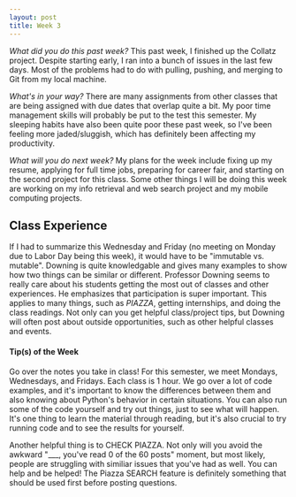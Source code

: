 ```yaml
---
layout: post
title: Week 3
---
```


_What did you do this past week?_  This past week, I finished up the Collatz project. Despite starting early, I ran into a bunch of issues in the last few days. Most of the problems had to do with pulling, pushing, and merging to Git from my local machine.

_What's in your way?_ There are many assignments from other classes that are being assigned with due dates that overlap quite a bit. My poor time management skills will probably be put to the test this semester. My sleeping habits have also been quite poor these past week, so I've been feeling more jaded/sluggish, which has definitely been affecting my productivity.

_What will you do next week?_ My plans for the week include fixing up my resume, applying for full time jobs, preparing for career fair, and starting on the second project for this class. Some other things I will be doing this week are working on my info retrieval and web search project and my mobile computing projects. 


## Class Experience 
If I had to summarize this Wednesday and Friday (no meeting on Monday due to Labor Day being this week), it would have to be "immutable vs. mutable". Downing is quite knowledgable and gives many examples to show how two things can be similar or different.
Professor Downing seems to really care about his students getting the most out of classes and other experiences. He emphasizes that participation is super important. This applies to many things, such as *PIAZZA*, getting internships, and doing the class readings. Not only can you get helpful class/project tips, but Downing will often post about outside opportunities, such as other helpful classes and events.

#### Tip(s) of the Week
Go over the notes you take in class!
For this semester, we meet Mondays, Wednesdays, and Fridays. Each class is 1 hour. We go over a lot of code examples, and it's important to know the differences between them and also knowing about Python's behavior in certain situations. You can also run some of the code yourself and try out things, just to see what will happen. It's one thing to learn the material through reading, but it's also crucial to try running code and to see the results for yourself.

Another helpful thing is to CHECK PIAZZA. Not only will you avoid the awkward "___, you've read 0 of the 60 posts" moment, but most likely, people are struggling with similiar issues that you've had as well. You can help and be helped! The Piazza SEARCH feature is definitely something that should be used first before posting questions.
